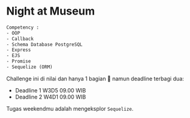 # Night at Museum

```txt
Competency :
- OOP
- Callback
- Schema Database PostgreSQL
- Express
- EJS
- Promise
- Sequelize (ORM)
```

Challenge ini di nilai dan hanya 1 bagian 💯 namun deadline terbagi dua:
- Deadline 1 W3D5 09.00 WIB
- Deadline 2 W4D1 09.00 WIB

Tugas weekendmu adalah mengeksplor `Sequelize`.



